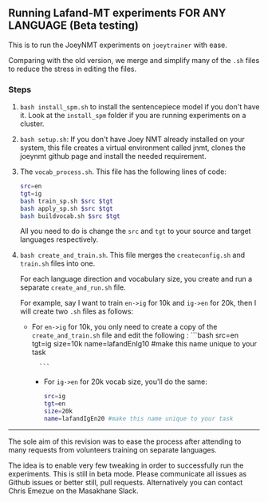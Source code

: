 ## Running Lafand-MT experiments FOR ANY LANGUAGE (Beta testing)

This is to run the JoeyNMT experiments on `joeytrainer` with ease.

Comparing with the old version, we merge and simplify many of the `.sh` files to reduce the stress in editing the files.

### Steps

1. `bash install_spm.sh` to install the sentencepiece model if you don't have it. Look at the `install_spm` folder if you are running experiments on a cluster.

2. `bash setup.sh`:
If you don't have Joey NMT already installed on your system, this file creates a virtual environment called jnmt, clones the joeynmt github page and install the needed requirement. 

3. The `vocab_process.sh`. This file has the following lines of code:
    ```bash
    src=en
    tgt=ig
    bash train_sp.sh $src $tgt
    bash apply_sp.sh $src $tgt
    bash buildvocab.sh $src $tgt
    ```
    All you need to do is change the `src` and `tgt` to your source and target languages respectively.

4. `bash create_and_train.sh`. This file merges the `createconfig.sh` and `train.sh` files into one. 

    For each language direction and vocabulary size, you create and run a separate `create_and_run.sh` file. 

    For example, say I want to train `en->ig` for 10k and `ig->en` for 20k, then I will create two `.sh` files as follows:

    - For `en->ig` for 10k, you only need to create a copy of the `create_and_train.sh` file and edit the following :
            ```bash
            src=en
            tgt=ig
            size=10k
            name=lafandEnIg10 #make this name unique to your task

            ```
        - For `ig->en` for 20k vocab size, you'll do the same:
            ```bash
            src=ig
            tgt=en
            size=20k
            name=lafandIgEn20 #make this name unique to your task
            ```
____
The sole aim of this revision was to ease the process after attending to many requests from volunteers training on separate languages.

The idea is to enable very few tweaking in order to successfully run the experiments.
This is still in beta mode. Please communicate all issues as Github issues or better still,  pull requests. Alternatively you can contact Chris Emezue on the Masakhane Slack. 

